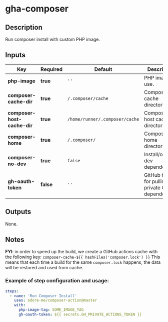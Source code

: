 # gha-composer

## Description
Run composer install with custom PHP image.

## Inputs 
| Key                         | Required  | Default                           | Description                                           |
|-----------------------------|-----------|-----------------------------------|-------------------------------------------------------|
| **php-image**               | **true**  | `''`                              | PHP image to use.                                     |
| **composer-cache-dir**      | **true**  | `/.composer/cache`                | Composer cache directory.                             |
| **composer-host-cache-dir** | **true**  | `/home/runner/.composer/cache`    | Composer host cache directory.                        |
| **composer-home**           | **true**  | `/.composer/`                     | Composer home directory.                              |
| **composer-no-dev**         | **true**  | `false`                           | Install/or not dev dependencies.                      |
| **gh-oauth-token**          | **false** | `''`                              | GitHub token for pulling private GitHub dependencies. |

## Outputs
None.

## Notes
**FYI**: in order to speed up the build, we create a GitHub actions cache with the following key: `composer-cache-${{ hashFiles('composer.lock') }}`
This means that each time a build for the same `composer.lock` happens, the data will be restored and used from cache.

### Example of step configuration and usage:
```yaml
steps:
  - name: 'Run Composer Install'
    uses: adore-me/composer-action@master
    with:
      php-image-tag: SOME_IMAGE_TAG
      gh-oauth-token: ${{ secrets.GH_PRIVATE_ACTIONS_TOKEN }}
```
